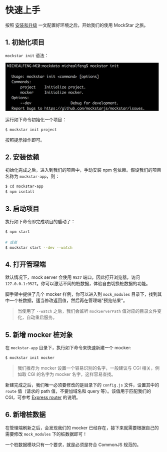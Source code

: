 # 快速上手

按照 [安装和升级](install.md) 一文配置好环境之后，开始我们的使用 MockStar 之旅。

## 1. 初始化项目

`mockstar init` 语法：

![image.png](./images/mockstarinit.png)

运行如下命令初始化一个项目：

```bash
$ mockstar init project
```

按照提示操作即可。

## 2. 安装依赖

初始化完成之后，进入到我们的项目中，手动安装 npm 包依赖。假设我们的项目名称为 `mockstar-app`，则：

```bash
$ cd mockstar-app
$ npm isntall
```

## 3. 启动项目

执行如下命令即完成项目的启动了：

```bash
$ npm start

# 或者
$ mockstar start --dev --watch
```

## 4. 打开管理端

默认情况下，mock server 会使用 `9527` 端口，因此打开浏览器，访问 `127.0.0.1:9527`。你可以激活不同的桩数据，体验自由切换桩数据的功能。

脚手架中提供了几个 mocker 样例，你可以进入到 `mock_modules` 目录下，找到其中一个桩数据，适当修改返回值，然后再在管理端"预览结果"。

> 当使用了 `--watch` 之后，我们会监听 `mockServerPath` 值对应的目录文件变化，自动重启服务。

## 5. 新增 mocker 桩对象

在 `mockstar-app` 目录下，执行如下命令来快速新建一个 mocker: 

```bash
$ mockstar init mocker
```

> 我们推荐为 mocker 设置一个容易识别的名字，一般建议与 CGI 相关，例如取 CGI 的名字为 mocker 名字，这样容易查找。

新建完成之后，我们唯一必须要修改的是目录下的 `config.js` 文件，设置其中的 `route` 值（请求的 path 值，不要加域名和 query 等）。该值用于匹配我们的 CGI，可参考 [Express router](http://expressjs.com/en/4x/api.html#router) 的说明。

## 6. 新增桩数据

在管理端刷新之后，会发现我们的 mocker 已经存在，接下来就需要根据自己的需要修改 `mock_modules` 下的桩数据即可！

一个桩数据模块只有一个要求，就是必须是符合 CommonJS 规范的。